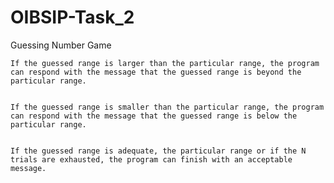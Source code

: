# OIBSIP-Task_2

Guessing Number Game

    If the guessed range is larger than the particular range, the program can respond with the message that the guessed range is beyond the particular range.


    If the guessed range is smaller than the particular range, the program can respond with the message that the guessed range is below the particular range.


    If the guessed range is adequate, the particular range or if the N trials are exhausted, the program can finish with an acceptable message. 
